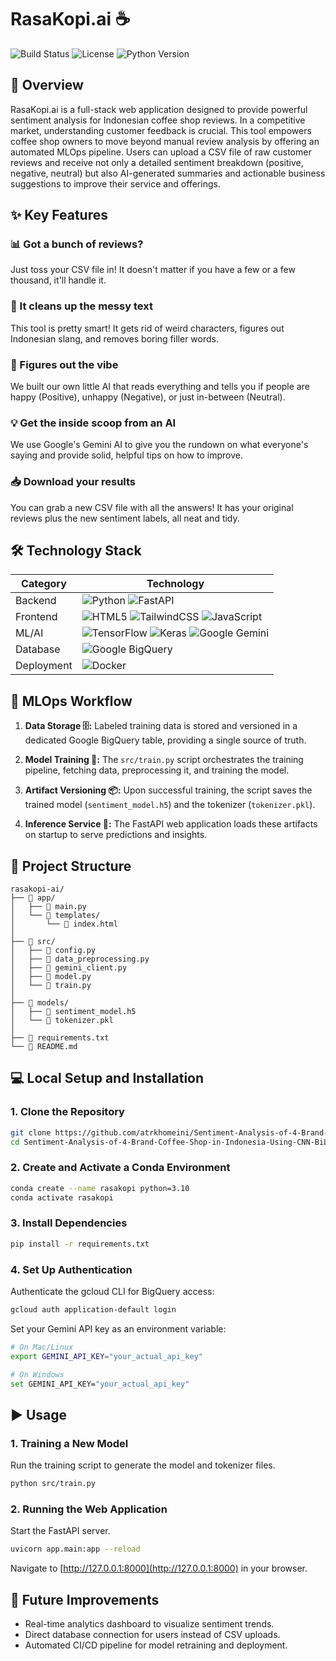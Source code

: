 # RasaKopi.ai ☕

![Build Status](https://img.shields.io/badge/build-passing-brightgreen)
![License](https://img.shields.io/badge/license-MIT-blue)
![Python Version](https://img.shields.io/badge/python-3.10-blueviolet)

## 📖 Overview

RasaKopi.ai is a full-stack web application designed to provide powerful sentiment analysis for Indonesian coffee shop reviews. In a competitive market, understanding customer feedback is crucial. This tool empowers coffee shop owners to move beyond manual review analysis by offering an automated MLOps pipeline. Users can upload a CSV file of raw customer reviews and receive not only a detailed sentiment breakdown (positive, negative, neutral) but also AI-generated summaries and actionable business suggestions to improve their service and offerings.

## ✨ Key Features

### 📊 Got a bunch of reviews?
Just toss your CSV file in! It doesn't matter if you have a few or a few thousand, it'll handle it.

### 🧹 It cleans up the messy text
This tool is pretty smart! It gets rid of weird characters, figures out Indonesian slang, and removes boring filler words.

### 🤖 Figures out the vibe
We built our own little AI that reads everything and tells you if people are happy (Positive), unhappy (Negative), or just in-between (Neutral).

### 💡 Get the inside scoop from an AI
We use Google's Gemini AI to give you the rundown on what everyone's saying and provide solid, helpful tips on how to improve.

### 📥 Download your results
You can grab a new CSV file with all the answers! It has your original reviews plus the new sentiment labels, all neat and tidy.

## 🛠️ Technology Stack

| Category | Technology |
|----------|------------|
| Backend | ![Python](https://img.shields.io/badge/Python-3776AB?logo=python&logoColor=white) ![FastAPI](https://img.shields.io/badge/FastAPI-009688?logo=fastapi&logoColor=white) |
| Frontend | ![HTML5](https://img.shields.io/badge/HTML5-E34F26?logo=html5&logoColor=white) ![TailwindCSS](https://img.shields.io/badge/TailwindCSS-06B6D4?logo=tailwindcss&logoColor=white) ![JavaScript](https://img.shields.io/badge/JavaScript-F7DF1E?logo=javascript&logoColor=black) |
| ML/AI | ![TensorFlow](https://img.shields.io/badge/TensorFlow-FF6F00?logo=tensorflow&logoColor=white) ![Keras](https://img.shields.io/badge/Keras-D00000?logo=keras&logoColor=white) ![Google Gemini](https://img.shields.io/badge/Google_Gemini-8E44AD?logo=google&logoColor=white) |
| Database | ![Google BigQuery](https://img.shields.io/badge/Google_BigQuery-669DF6?logo=googlebigquery&logoColor=white) |
| Deployment | ![Docker](https://img.shields.io/badge/Docker-2496ED?logo=docker&logoColor=white) |

## 🔄 MLOps Workflow

1. **Data Storage 🗄️:** Labeled training data is stored and versioned in a dedicated Google BigQuery table, providing a single source of truth.

2. **Model Training 🧠:** The `src/train.py` script orchestrates the training pipeline, fetching data, preprocessing it, and training the model.

3. **Artifact Versioning 📦:** Upon successful training, the script saves the trained model (`sentiment_model.h5`) and the tokenizer (`tokenizer.pkl`).

4. **Inference Service 🚀:** The FastAPI web application loads these artifacts on startup to serve predictions and insights.

## 📂 Project Structure

```
rasakopi-ai/
├── 📁 app/
│   ├── 📄 main.py
│   └── 📁 templates/
│       └── 📄 index.html
│
├── 📁 src/
│   ├── 📄 config.py
│   ├── 📄 data_preprocessing.py
│   ├── 📄 gemini_client.py
│   ├── 📄 model.py
│   └── 📄 train.py
│
├── 📁 models/
│   ├── 📄 sentiment_model.h5
│   └── 📄 tokenizer.pkl
│
├── 📄 requirements.txt
└── 📄 README.md
```

## 💻 Local Setup and Installation

### 1. Clone the Repository

```bash
git clone https://github.com/atrkhomeini/Sentiment-Analysis-of-4-Brand-Coffee-Shop-in-Indonesia-Using-CNN-BiLSTM.git
cd Sentiment-Analysis-of-4-Brand-Coffee-Shop-in-Indonesia-Using-CNN-BiLSTM
```

### 2. Create and Activate a Conda Environment

```bash
conda create --name rasakopi python=3.10
conda activate rasakopi
```

### 3. Install Dependencies

```bash
pip install -r requirements.txt
```

### 4. Set Up Authentication

Authenticate the gcloud CLI for BigQuery access:

```bash
gcloud auth application-default login
```

Set your Gemini API key as an environment variable:

```bash
# On Mac/Linux
export GEMINI_API_KEY="your_actual_api_key"

# On Windows
set GEMINI_API_KEY="your_actual_api_key"
```

## ▶️ Usage

### 1. Training a New Model

Run the training script to generate the model and tokenizer files.

```bash
python src/train.py
```

### 2. Running the Web Application

Start the FastAPI server.

```bash
uvicorn app.main:app --reload
```

Navigate to [http://127.0.0.1:8000](http://127.0.0.1:8000) in your browser.

## 🤔 Future Improvements

- Real-time analytics dashboard to visualize sentiment trends.
- Direct database connection for users instead of CSV uploads.
- Automated CI/CD pipeline for model retraining and deployment.